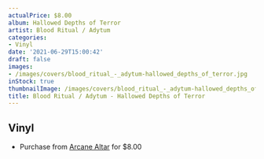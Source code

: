 ```yaml
---
actualPrice: $8.00
album: Hallowed Depths of Terror
artist: Blood Ritual / Adytum
categories:
- Vinyl
date: '2021-06-29T15:00:42'
draft: false
images:
- /images/covers/blood_ritual_-_adytum-hallowed_depths_of_terror.jpg
inStock: true
thumbnailImage: /images/covers/blood_ritual_-_adytum-hallowed_depths_of_terror-thumb.jpg
title: Blood Ritual / Adytum - Hallowed Depths of Terror
---
```


## Vinyl
* Purchase from [Arcane Altar](https://arcanealtar.bigcartel.com/product/blood-ritual-adytum-hallowed-depths-of-terror-7-ep) for $8.00
